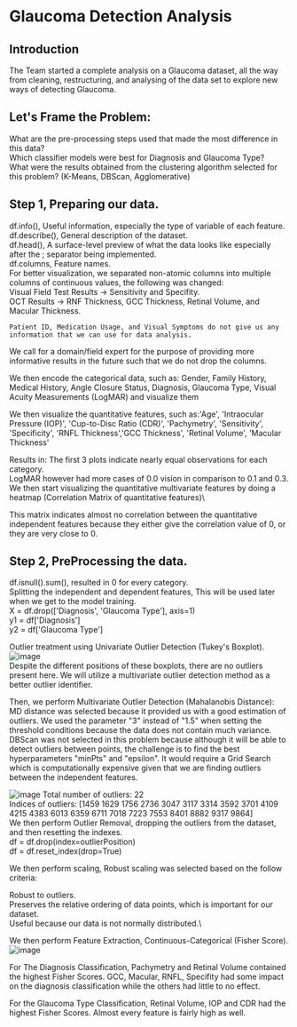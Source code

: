 # Glaucoma Detection Analysis
## Introduction
The Team started a complete analysis on a Glaucoma dataset, all the way from cleaning, restructuring, and analysing of the data set to explore new ways of detecting Glaucoma.

## Let's Frame the Problem:
  What are the pre-processing steps used that made the most difference in this data?\
  Which classifier models were best for Diagnosis and Glaucoma Type?\
  What were the results obtained from the clustering algorithm selected for this problem? (K-Means, DBScan, Agglomerative)

## Step 1, Preparing our data.
  df.info(), Useful information, especially the type of variable of each feature.\
  df.describe(), General description of the dataset.\
  df.head(), A surface-level preview of what the data looks like especially after the ; separator being implemented.\
  df.columns, Feature names.\
  For better visualization, we separated non-atomic columns into multiple columns of continuous values, the following was changed:\
    Visual Field Test Results -> Sensitivity and Specifity.\
    OCT Results -> RNF Thickness, GCC Thickness, Retinal Volume, and Macular Thickness.

    Patient ID, Medication Usage, and Visual Symptoms do not give us any information that we can use for data analysis.
We call for a domain/field expert for the purpose of providing more informative results in the future such that we do not drop the columns.

We then encode the categorical data, such as: Gender, Family History, Medical History, Angle Closure Status, Diagnosis, Glaucoma Type, Visual Acuity Measurements (LogMAR) and visualize them

We then visualize the quantitative features, such as:'Age', 'Intraocular Pressure (IOP)', 'Cup-to-Disc Ratio (CDR)',
'Pachymetry', 'Sensitivity', 'Specificity', 'RNFL Thickness','GCC Thickness', 'Retinal Volume', 'Macular Thickness'

Results in: The first 3 plots indicate nearly equal observations for each category.\
LogMAR however had more cases of 0.0 vision in comparison to 0.1 and 0.3.\
We then start visualizing the quantitative multivariate features by doing a heatmap (Correlation Matrix of quantitative features)\

This matrix indicates almost no correlation between the quantitative independent features because they either give the correlation value of 0, or they are very close to 0.

## Step 2, PreProcessing the data.

df.isnull().sum(), resulted in 0 for every category.\
Splitting the independent and dependent features, This will be used later when we get to the model training.\
X = df.drop(['Diagnosis', 'Glaucoma Type'], axis=1)\
y1 = df['Diagnosis']\
y2 = df['Glaucoma Type']

Outlier treatment using Univariate Outlier Detection (Tukey's Boxplot).\
![image](https://github.com/Zeiad246/Glaucoma_Detection/assets/151476551/d994b06a-03d1-4e56-ad2d-ef3103f1109b)\
Despite the different positions of these boxplots, there are no outliers present here. We will utilize a multivariate outlier detection method as a better outlier identifier.

Then, we perform Multivariate Outlier Detection (Mahalanobis Distance):\
MD distance was selected because it provided us with a good estimation of outliers. We used the parameter "3" instead of "1.5" when setting the threshold conditions because the data does not contain much variance.\
DBScan was not selected in this problem because although it will be able to detect outliers between points, the challenge is to find the best hyperparameters "minPts" and "epsilon". It would require a Grid Search which is computationally expensive given that we are finding outliers between the independent features.

![image](https://github.com/Zeiad246/Glaucoma_Detection/assets/151476551/d04a3be8-cc01-49d4-8220-9edff0347766)
Total number of outliers: 22\
Indices of outliers: [1459 1629 1756 2736 3047 3117 3314 3592 3701 4109 4215 4383 6013 6359 6711 7018 7223 7553 8401 8882 9317 9864]\
We then perform Outlier Removal, dropping the outliers from the dataset, and then resetting the indexes.\
df = df.drop(index=outlierPosition)\
df = df.reset_index(drop=True)

We then perform scaling, Robust scaling was selected based on the follow criteria:

  Robust to outliers.\
  Preserves the relative ordering of data points, which is important for our dataset.\
  Useful because our data is not normally distributed.\

We then perform Feature Extraction, Continuous-Categorical (Fisher Score).\
![image](https://github.com/Zeiad246/Glaucoma_Detection/assets/151476551/7f4e0b12-ab7f-41ee-9793-ce10261dcd84) 

For The Diagnosis Classification, Pachymetry and Retinal Volume contained the highest Fisher Scores. GCC, Macular, RNFL, Specifity had some impact on the diagnosis classification while the others had little to no effect.

For the Glaucoma Type Classification, Retinal Volume, IOP and CDR had the highest Fisher Scores. Almost every feature is fairly high as well.















